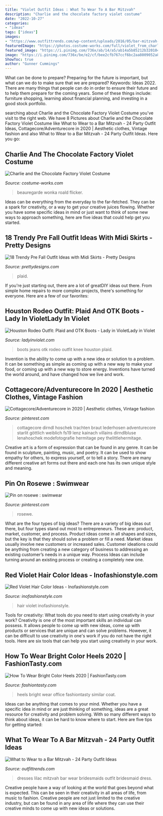 ```yaml
---
title: "Violet Outfit Ideas : What To Wear To A Bar Mitzvah"
description: "Charlie and the chocolate factory violet costume"
date: "2022-10-27"
categories:
- "ideas"
tags: ["ideas"]
images:
- "https://www.outfittrends.com/wp-content/uploads/2016/05/bar-mitzvah-12.jpg"
featuredImage: "https://photos.costume-works.com/full/violet_from_charlie_and_the_chocolate_factory.jpg"
featured_image: "https://i.pinimg.com/736x/ab/14/a5/ab14a5b85212b32010468157e9899c65.jpg"
image: "https://i.pinimg.com/736x/be/e2/cf/bee2cfb767ccf6bc2aa8009052a826e4.jpg"
ShowToc: true
author: "Gunner Cummings"
---
```



What can be done to prepare?
Preparing for the future is important, but what can we do to make sure that we are prepared? Keywords: Ideas 2022. There are many things that people can do in order to ensure their future and to help them prepare for the coming years. Some of these things include: furniture shopping, learning about financial planning, and investing in a good stock portfolio.

	

		
searching about Charlie and the Chocolate Factory Violet Costume you've visit to the right web. We have 8 Pictures about Charlie and the Chocolate Factory Violet Costume like What to Wear to a Bar Mitzvah - 24 Party Outfit Ideas, Cottagecore/Adventurecore in 2020 | Aesthetic clothes, Vintage fashion and also What to Wear to a Bar Mitzvah - 24 Party Outfit Ideas. Here you go:
		
    
## Charlie And The Chocolate Factory Violet Costume

<img loading=lazy src="https://photos.costume-works.com/full/violet_from_charlie_and_the_chocolate_factory.jpg" onerror="this.onerror=null;this.src='https://tse2.mm.bing.net/th?id=OIP.Zdj5xfovLfotI1V_03pWQwHaKd&amp;pid=15.1';" alt="Charlie and the Chocolate Factory Violet Costume">

_Source: costume-works.com_

>beauregarde wonka roald flicker. 

	

Ideas can be everything from the everyday to the far-fetched. They can be a spark for creativity, or a way to get your creative juices flowing. Whether you have some specific ideas in mind or just want to think of some new ways to approach something, here are five ideas that could help get you started.

    
## 18 Trendy Pre Fall Outfit Ideas With Midi Skirts - Pretty Designs

<img loading=lazy src="http://www.prettydesigns.com/wp-content/uploads/2014/09/Plaid-Midi-Skirt-and-Black-Leather-Jacket.jpg" onerror="this.onerror=null;this.src='https://tse1.mm.bing.net/th?id=OIP.jHhesir7MES00OZoHspijgHaLF&amp;pid=15.1';" alt="18 Trendy Pre Fall Outfit Ideas with Midi Skirts - Pretty Designs">

_Source: prettydesigns.com_

>plaid. 

	

If you're just starting out, there are a lot of greatDIY ideas out there. From simple home repairs to more complex projects, there's something for everyone. Here are a few of our favorites: 

    
## Houston Rodeo Outfit: Plaid And OTK Boots - Lady In VioletLady In Violet

<img loading=lazy src="http://ladyinviolet.com/wp-content/uploads/2016/01/c-ag-jeans-over-the-knee-boots-706x1024.jpg" onerror="this.onerror=null;this.src='https://tse3.mm.bing.net/th?id=OIP.ODiSndlyml4YAB2olLYxYwHaKv&amp;pid=15.1';" alt="Houston Rodeo Outfit: Plaid and OTK Boots - Lady in VioletLady in Violet">

_Source: ladyinviolet.com_

>boots jeans otk rodeo outfit knee houston plaid. 

	

Invention is the ability to come up with a new idea or solution to a problem. It can be something as simple as coming up with a new way to make your food, or coming up with a new way to store energy. Inventions have turned the world around, and have changed how we live and work.

    
## Cottagecore/Adventurecore In 2020 | Aesthetic Clothes, Vintage Fashion

<img loading=lazy src="https://i.pinimg.com/736x/ab/14/a5/ab14a5b85212b32010468157e9899c65.jpg" onerror="this.onerror=null;this.src='https://tse3.mm.bing.net/th?id=OIP.X1J-jJTeSXphrlpD95QuewHaLH&amp;pid=15.1';" alt="Cottagecore/Adventurecore in 2020 | Aesthetic clothes, Vintage fashion">

_Source: pinterest.com_

>cottagecore dirndl hoschek trachten braut lederhosen adventurecore starlit göttlich weiblich fs19 lenz kainach villains dirndlbluse lenahoschek modefotografie hermitage pey thelittlehermitage. 

	

Creative art is a form of expression that can be found in any genre. It can be found in sculpture, painting, music, and poetry. It can be used to show empathy for others, to express yourself, or to tell a story. There are many different creative art forms out there and each one has its own unique style and meaning.

    
## Pin On Rosewe : Swimwear

<img loading=lazy src="https://i.pinimg.com/736x/be/e2/cf/bee2cfb767ccf6bc2aa8009052a826e4.jpg" onerror="this.onerror=null;this.src='https://tse3.mm.bing.net/th?id=OIP.HZfCebjyM44_koNankbVBwHaPj&amp;pid=15.1';" alt="Pin on rosewe : swimwear">

_Source: pinterest.com_

>rosewe. 

	

What are the four types of big ideas?
There are a variety of big ideas out there, but four types stand out most to entrepreneurs. These are: product, market, customer, and process. Product ideas come in all shapes and sizes, but the key is that they should solve a problem or fill a need. Market ideas usually involve new customers or increased sales. Customer ideations could be anything from creating a new category of business to addressing an existing customer’s needs in a unique way. Process Ideas can include turning around an existing process or creating a completely new one.

    
## Red Violet Hair Color Ideas - Inofashionstyle.com

<img loading=lazy src="https://www.inofashionstyle.com/wp-content/uploads/red-violet-hair-color-ideas.jpg" onerror="this.onerror=null;this.src='https://tse4.mm.bing.net/th?id=OIP.QB6ySrkVugrBlPgbs_HnpwHaKX&amp;pid=15.1';" alt="Red Violet Hair Color Ideas - Inofashionstyle.com">

_Source: inofashionstyle.com_

>hair violet inofashionstyle. 

	

Tools for creativity: What tools do you need to start using creativity in your work?
Creativity is one of the most important skills an individual can possess. It allows people to come up with new ideas, come up with products or services that are unique and can solve problems. However, it can be difficult to use creativity in one's work if you do not have the right tools. Here are six tools that can help you start using creativity in your work.

    
## How To Wear Bright Color Heels 2020 | FashionTasty.com

<img loading=lazy src="http://fashiontasty.com/wp-content/uploads/2016/05/Heels-In-Snow.jpg" onerror="this.onerror=null;this.src='https://tse3.mm.bing.net/th?id=OIP.eRbCfVbvhef85mGwwshX2wHaKi&amp;pid=15.1';" alt="How To Wear Bright Color Heels 2020 | FashionTasty.com">

_Source: fashiontasty.com_

>heels bright wear office fashiontasty similar coat. 

	

Ideas can be anything that comes to your mind. Whether you have a specific idea in mind or are just thinking of something, ideas are a great resource for creativity and problem solving. With so many different ways to think about ideas, it can be hard to know where to start. Here are five tips for getting started: 

    
## What To Wear To A Bar Mitzvah - 24 Party Outfit Ideas

<img loading=lazy src="https://www.outfittrends.com/wp-content/uploads/2016/05/bar-mitzvah-12.jpg" onerror="this.onerror=null;this.src='https://tse1.mm.bing.net/th?id=OIP.tcb5ND6oTyGryVgmlFrGpAHaLu&amp;pid=15.1';" alt="What to Wear to a Bar Mitzvah - 24 Party Outfit Ideas">

_Source: outfittrends.com_

>dresses lilac mitzvah bar wear bridesmaids outfit bridesmaid dress. 

	

Creative people have a way of looking at the world that goes beyond what is expected. This can be seen in their creativity in all areas of life, from music to fashion. Creative people are not just limited to the creative industry, but can be found in any area of life where they can use their creative minds to come up with new ideas or solutions.

